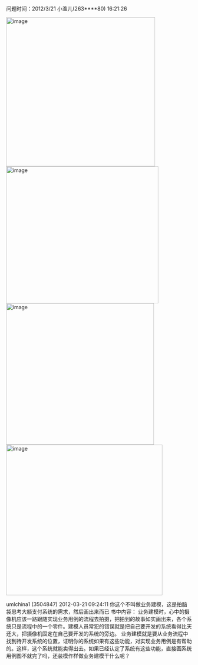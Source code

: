 问题时间：2012/3/21
小渔儿(263****80) 16:21:26

<img width="404" height="405" alt="image" src="https://github.com/user-attachments/assets/399657ff-9a49-4a4f-8144-97a53011005e" />

<img width="413" height="372" alt="image" src="https://github.com/user-attachments/assets/a7ade844-a9f1-458c-b462-3866574d2582" />

<img width="401" height="384" alt="image" src="https://github.com/user-attachments/assets/99410b81-321d-486b-ad8c-8ef66ca35fb6" />

<img width="424" height="409" alt="image" src="https://github.com/user-attachments/assets/d252ccb6-bcba-4c9b-aef3-28397a634c3c" />

umlchina1 (3504847) 2012-03-21 09:24:11
你这个不叫做业务建模，这是拍脑袋思考大额支付系统的需求，然后画出来而已
书中内容：
业务建模时，心中的摄像机应该一路跟随实现业务用例的流程去拍摄，把拍到的故事如实画出来，各个系统只是流程中的一个零件。建模人员常犯的错误就是把自己要开发的系统看得比天还大，把摄像机固定在自己要开发的系统的旁边。
业务建模就是要从业务流程中找到待开发系统的位置，证明你的系统如果有这些功能，对实现业务用例是有帮助的。这样，这个系统就能卖得出去。如果已经认定了系统有这些功能，直接画系统用例图不就完了吗，还装模作样做业务建模干什么呢？
